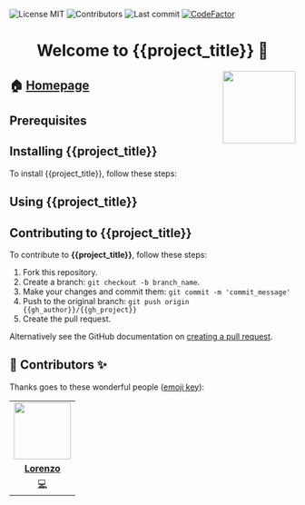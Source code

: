 <!-- start params -->
<!--
project_title (Título del proyecto): ""
gh_author (Author del proyecto): ""
gh_project (Url de GitHib del proyecto): ""
license (Licencia del proyecto): ""
icon (Icon of the project): ""
homepage (Homepage): ""
license_badge_option (Has License badge): ""
license_badge_url (): ""
contributors_badge_option (): ""
contributors_badge_url (): ""
lastcommit_badge_option (): ""
lastcommit_badge_url (): ""
codefactor_badge_option (): ""
codefactor_badge_url (): ""
--->
<!-- end params -->

<!-- start badges -->

![License MIT](https://img.shields.io/{{gh_author}}/license-MIT-green)
![Contributors](https://img.shields.io/github/contributors-anon/{{gh_author}}/{{gh_project}})
![Last commit](https://img.shields.io/github/last-commit/{{gh_author}}/{{gh_project}})
[![CodeFactor](https://www.codefactor.io/repository/github/{{gh_author}}/{{gh_project}}/badge/master)](https://www.codefactor.io/repository/github/{{gh_author}}/{{gh_project}}/overview/master)
<!-- end badges -->

<!-- start description -->
<h1 align="center">Welcome to <span id="project_title">{{project_title}}</span> 👋</h1>
<p>
<a href="{{homepage}}" id="homepage" rel="nofollow">
<img id="icon" width="128" height="128" align="right" src="{{icon}}"/>
</a>
</p>
<h2>🏠 <a href="{{homepage}}" id="homepage">Homepage</a></h2>


<!-- end description -->

<!-- start prerequisites -->
## Prerequisites


<!-- end prerequisites -->

<!-- start installing -->
## Installing <span id="project_title">{{project_title}}</span>

To install <span id="project_title">{{project_title}}</span>, follow these steps:

<!-- end installing -->

<!-- start using -->
## Using <span id="project_title">{{project_title}}</span>


<!-- end using -->

<!-- start contributing -->
## Contributing to <span id="project_title">{{project_title}}</span>

To contribute to **<span id="project_title">{{project_title}}</span>**, follow these steps:

1. Fork this repository.
2. Create a branch: `git checkout -b branch_name`.
3. Make your changes and commit them: `git commit -m 'commit_message'`
4. Push to the original branch: `git push origin {{gh_author}}/{{gh_project}}`
5. Create the pull request.

Alternatively see the GitHub documentation on [creating a pull request](https://help.github.com/en/github/collaborating-with-issues-and-pull-requests/creating-a-pull-request).


<!-- end contributing -->

<!-- start contributors -->
## 👤 Contributors ✨

Thanks goes to these wonderful people ([emoji key](https://allcontributors.org/docs/en/emoji-key)):



<!-- end contributors -->

<!-- start table-contributors -->

<table id="contributors">
    <tr id="info_avatar">
        <td id="{{gh_author}}" align="center">
            <a href="https://github.com/{{gh_author}}">
                <img src="https://avatars3.githubusercontent.com/u/298055?v=4" width="100px"/>
            </a>
        </td>
    </tr>
    <tr id="info_name">
        <td id="{{gh_author}}" align="center">
            <a href="https://github.com/{{gh_author}}">
                <strong>Lorenzo</strong>
            </a>
        </td>
    </tr>
    <tr id="info_commit">
        <td id="{{gh_author}}" align="center">
            <a href="/commits?author={{gh_author}}">
                <span id="role">💻</span>
            </a>
        </td>
    </tr>
</table>
<!-- end table-contributors -->

